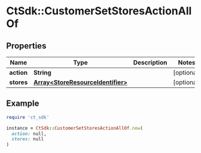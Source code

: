 # CtSdk::CustomerSetStoresActionAllOf

## Properties

| Name | Type | Description | Notes |
| ---- | ---- | ----------- | ----- |
| **action** | **String** |  | [optional] |
| **stores** | [**Array&lt;StoreResourceIdentifier&gt;**](StoreResourceIdentifier.md) |  | [optional] |

## Example

```ruby
require 'ct_sdk'

instance = CtSdk::CustomerSetStoresActionAllOf.new(
  action: null,
  stores: null
)
```


